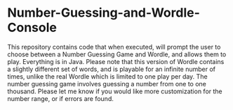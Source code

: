 # Number-Guessing-and-Wordle-Console
This repository contains code that when executed, will prompt the user to choose between a Number Guessing Game and Wordle, and allows them to play. Everything is in Java.
Please note that this version of Wordle contains a slightly different set of words, and is playable for an infinite number of times, unlike the real Wordle which is limited to one 
play per day. The number guessing game involves guessing a number from one to one thousand. Please let me know if you would like more customization for the number range, or if errors are found.
